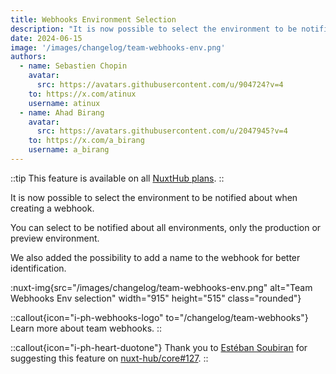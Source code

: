 ```yaml
---
title: Webhooks Environment Selection
description: "It is now possible to select the environment to be notified about."
date: 2024-06-15
image: '/images/changelog/team-webhooks-env.png'
authors:
  - name: Sebastien Chopin
    avatar: 
      src: https://avatars.githubusercontent.com/u/904724?v=4
    to: https://x.com/atinux
    username: atinux
  - name: Ahad Birang
    avatar: 
      src: https://avatars.githubusercontent.com/u/2047945?v=4
    to: https://x.com/a_birang
    username: a_birang
---
```


::tip
This feature is available on all [NuxtHub plans](/pricing).
::

It is now possible to select the environment to be notified about when creating a webhook.

You can select to be notified about all environments, only the production or preview environment.

We also added the possibility to add a name to the webhook for better identification.

:nuxt-img{src="/images/changelog/team-webhooks-env.png" alt="Team Webhooks Env selection" width="915" height="515" class="rounded"}

::callout{icon="i-ph-webhooks-logo" to="/changelog/team-webhooks"}
Learn more about team webhooks.
::

::callout{icon="i-ph-heart-duotone"}
Thank you to [Estéban Soubiran](https://github.com/Barbapapazes) for suggesting this feature on [nuxt-hub/core#127](https://github.com/nuxt-hub/core/issues/127).
::
